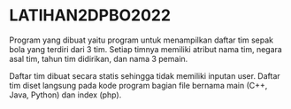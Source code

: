 # LATIHAN2DPBO2022

Program yang dibuat yaitu program untuk menampilkan daftar tim sepak bola yang terdiri dari 3 tim. Setiap timnya memiliki atribut nama tim, negara asal tim, tahun tim didirikan, dan nama 3 pemain.

Daftar tim dibuat secara statis sehingga tidak memiliki inputan user. Daftar tim diset langsung pada kode program bagian file bernama main (C++, Java, Python) dan index (php).
